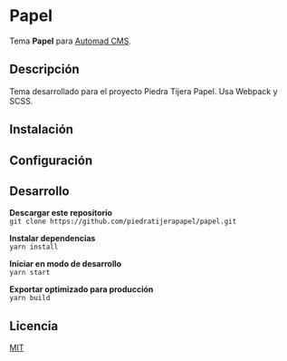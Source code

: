 # Papel
Tema **Papel** para [Automad CMS](https://automad.org).

## Descripción
Tema desarrollado para el proyecto Piedra Tijera Papel. Usa Webpack y SCSS.

## Instalación

## Configuración

## Desarrollo
**Descargar este repositorio**  
`git clone https://github.com/piedratijerapapel/papel.git`

**Instalar dependencias**  
`yarn install`

**Iniciar en modo de desarrollo**  
`yarn start`

**Exportar optimizado para producción**  
`yarn build`

## Licencia
[MIT](/LICENSE)
